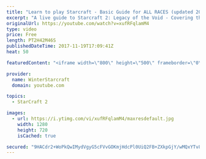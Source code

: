 ```yaml
---
title: "Learn to play Starcraft - Basic Guide for ALL RACES (updated 2017)"
excerpt: "A live guide to Starcraft 2: Legacy of the Void - Covering the basics and build orders for all of the races, and covering the important decisions to be made early in the game.  Not a step by step guide but a demonstration once you have the very basics of the units and races!"
originalUrl: https://youtube.com/watch?v=xufRFqlamM4
type: video
price: Free
length: PT2H42M46S
publishedDateTime: 2017-11-19T17:09:41Z
heat: 50

featuredContent: "<iframe width=\"800\" height=\"500\" frameborder=\"0\" src=\"https://www.youtube.com/embed/xufRFqlamM4\" allow=\"accelerometer; autoplay; encrypted-media; gyroscope; picture-in-picture\" allowfullscreen></iframe>"

provider:
  name: WinterStarcraft
  domain: youtube.com

topics:
  - StarCraft 2

images:
  - url: https://i.ytimg.com/vi/xufRFqlamM4/maxresdefault.jpg
    width: 1280
    height: 720
    isCached: true

secured: "9HACdr2+WoPkQwIMydVgyG5cFVvGOKmjHdcPl0UiQ2FB+ZXkpGjY/wMQxYTv8IQK4KlBlYhexbMuVeRtW7bzkBI56wONkQOa4lsXvforibCr7/ONwYiLvfFpgp/tfHeQKOVk8NBvtQyNUFMZGR2G1uQ745zRXg2vZrd3i3/hTMmA6JZLlgYvu5+fluuoaVEWq7X6CPqVP0+OJD+pP2dkqSfqhgybqDtKKf8ECgeeM9jtwYsbn6+PqpMy8NaiBEjhK9HbrVNbWnfsTYe7U2ExR7Bb1YFpSlxr4zi/qYhBQ9oIesKvZ5k5dGb1p8Poss1zkayyJazgcS2v5NILKxq/fDZ6RxrB4KTSJ8/DiJ4W/49iITYrFkfTn1JHzhe+q3wohaK2jvnP7/Et0VTlcHjPlBPyWRTYCckOv3F79ymyuEh8K9UjY3Uds4eCojf3RvGp;mHhozfPvFsNxNZowtvZg+Q=="
---
```


